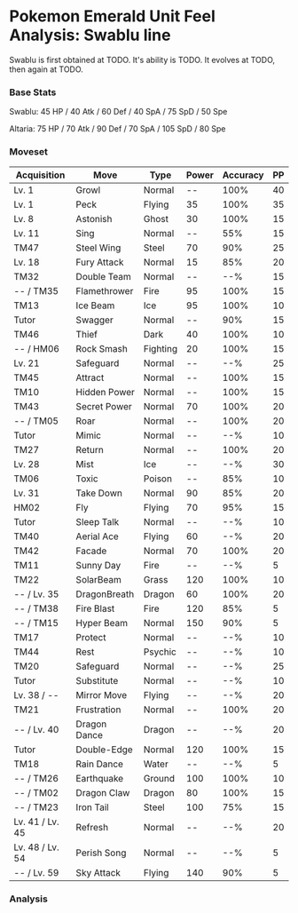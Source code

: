 # Pokemon Emerald Unit Feel Analysis: Swablu line

Swablu is first obtained at TODO. It's ability is TODO. It evolves at TODO, then again at TODO.

### Base Stats

Swablu: 45 HP / 40 Atk / 60 Def / 40 SpA / 75 SpD / 50 Spe

Altaria: 75 HP / 70 Atk / 90 Def / 70 SpA / 105 SpD / 80 Spe

### Moveset

|Acquisition    |Move        |Type    |Power|Accuracy|PP |
|---            |---         |---     |---  |---     |---|
|Lv. 1          |Growl       |Normal  |--   |100%    |40 |
|Lv. 1          |Peck        |Flying  |35   |100%    |35 |
|Lv. 8          |Astonish    |Ghost   |30   |100%    |15 |
|Lv. 11         |Sing        |Normal  |--   |55%     |15 |
|TM47           |Steel Wing  |Steel   |70   |90%     |25 |
|Lv. 18         |Fury Attack |Normal  |15   |85%     |20 |
|TM32           |Double Team |Normal  |--   |--%     |15 |
|-- / TM35      |Flamethrower|Fire    |95   |100%    |15 |
|TM13           |Ice Beam    |Ice     |95   |100%    |10 |
|Tutor          |Swagger     |Normal  |--   |90%     |15 |
|TM46           |Thief       |Dark    |40   |100%    |10 |
|-- / HM06      |Rock Smash  |Fighting|20   |100%    |15 |
|Lv. 21         |Safeguard   |Normal  |--   |--%     |25 |
|TM45           |Attract     |Normal  |--   |100%    |15 |
|TM10           |Hidden Power|Normal  |--   |100%    |15 |
|TM43           |Secret Power|Normal  |70   |100%    |20 |
|-- / TM05      |Roar        |Normal  |--   |100%    |20 |
|Tutor          |Mimic       |Normal  |--   |--%     |10 |
|TM27           |Return      |Normal  |--   |100%    |20 |
|Lv. 28         |Mist        |Ice     |--   |--%     |30 |
|TM06           |Toxic       |Poison  |--   |85%     |10 |
|Lv. 31         |Take Down   |Normal  |90   |85%     |20 |
|HM02           |Fly         |Flying  |70   |95%     |15 |
|Tutor          |Sleep Talk  |Normal  |--   |--%     |10 |
|TM40           |Aerial Ace  |Flying  |60   |--%     |20 |
|TM42           |Facade      |Normal  |70   |100%    |20 |
|TM11           |Sunny Day   |Fire    |--   |--%     |5  |
|TM22           |SolarBeam   |Grass   |120  |100%    |10 |
|-- / Lv. 35    |DragonBreath|Dragon  |60   |100%    |20 |
|-- / TM38      |Fire Blast  |Fire    |120  |85%     |5  |
|-- / TM15      |Hyper Beam  |Normal  |150  |90%     |5  |
|TM17           |Protect     |Normal  |--   |--%     |10 |
|TM44           |Rest        |Psychic |--   |--%     |10 |
|TM20           |Safeguard   |Normal  |--   |--%     |25 |
|Tutor          |Substitute  |Normal  |--   |--%     |10 |
|Lv. 38 / --    |Mirror Move |Flying  |--   |--%     |20 |
|TM21           |Frustration |Normal  |--   |100%    |20 |
|-- / Lv. 40    |Dragon Dance|Dragon  |--   |--%     |20 |
|Tutor          |Double-Edge |Normal  |120  |100%    |15 |
|TM18           |Rain Dance  |Water   |--   |--%     |5  |
|-- / TM26      |Earthquake  |Ground  |100  |100%    |10 |
|-- / TM02      |Dragon Claw |Dragon  |80   |100%    |15 |
|-- / TM23      |Iron Tail   |Steel   |100  |75%     |15 |
|Lv. 41 / Lv. 45|Refresh     |Normal  |--   |--%     |20 |
|Lv. 48 / Lv. 54|Perish Song |Normal  |--   |--%     |5  |
|-- / Lv. 59    |Sky Attack  |Flying  |140  |90%     |5  |

### Analysis